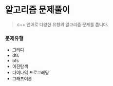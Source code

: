 # 알고리즘 문제풀이  
>c++ 언어로 다양한 유형의 알고리즘 문제를 풉니다.  

### 문제유형  
* 그리디
* dfs
* bfs
* 이진탐색
* 다이나믹 프로그래밍
* 그래프이론
